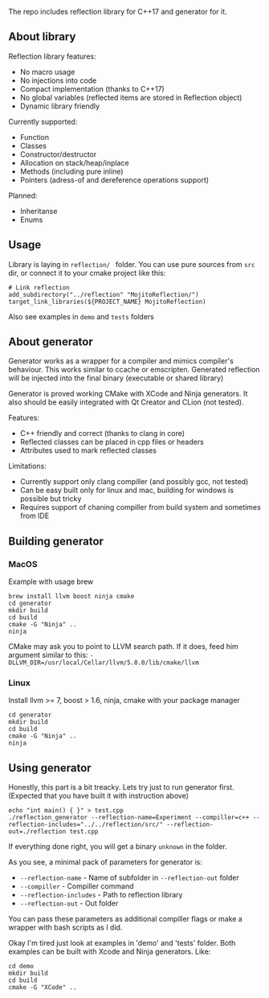 
The repo includes reflection library for C++17 and generator for it.

## About library
Reflection library features:
- No macro usage
- No injections into code
- Compact implementation (thanks to C++17)
- No global variables (reflected items are stored in Reflection object)
- Dynamic library friendly

Currently supported:
- Function
- Classes
- Constructor/destructor
- Allocation on stack/heap/inplace
- Methods (including pure inline)
- Pointers (adress-of and dereference operations support)

Planned:
- Inheritanse
- Enums

## Usage
Library is laying in `reflection/ ` folder. You can use pure sources from `src` dir, or connect it to your cmake project like this:
```
# Link reflection
add_subdirectory("../reflection" "MojitoReflection/")
target_link_libraries(${PROJECT_NAME} MojitoReflection)
```
Also see examples in `demo` and `tests` folders

## About generator
Generator works as a wrapper for a compiler and mimics compiler's behaviour. This works similar to ccache or emscripten. Generated reflection will be injected into the final binary (executable or shared library)

Generator is proved working CMake with XCode and Ninja generators. It also should be easily integrated with Qt Creator and CLion (not tested).

Features:
- C++ friendly and correct (thanks to clang in core)
- Reflected classes can be placed in cpp files or headers
- Attributes used to mark reflected classes

Limitations:
- Currently support only clang compiller (and possibly gcc, not tested)
- Can be easy built only for linux and mac, building for windows is possible but tricky 
- Requires support of chaning compiller from build system and sometimes from IDE


## Building generator
### MacOS
Example with usage brew
```
brew install llvm boost ninja cmake
cd generator
mkdir build
cd build
cmake -G "Ninja" ..
ninja
```
CMake may ask you to point to LLVM search path. If it does, feed him argument similar to this:
`-DLLVM_DIR=/usr/local/Cellar/llvm/5.0.0/lib/cmake/llvm`

### Linux
Install llvm >= 7, boost > 1.6, ninja, cmake with your package manager
```
cd generator
mkdir build
cd build
cmake -G "Ninja" ..
ninja
```

## Using generator
Honestly, this part is a bit treacky. Lets try just to run generator first. (Expected that you have built it with instruction above)
```
echo "int main() { }" > test.cpp
./reflection_generator --reflection-name=Experiment --compiller=c++ --reflection-includes="../../reflection/src/" --reflection-out=./reflection test.cpp
```
If everything done right, you will get a binary `unknown` in the folder.

As you see, a minimal pack of parameters for generator is:
- `--reflection-name` - Name of subfolder in `--reflection-out` folder
- `--compiller` - Compiller command
- `--reflection-includes` - Path to reflection library
- `--reflection-out` - Out folder

You can pass these parameters as additional compiller flags or make a wrapper with bash scripts as I did.

Okay I'm tired just look at examples in 'demo' and 'tests' folder. Both examples can be built with Xcode and Ninja generators. Like:
```
cd demo
mkdir build
cd build
cmake -G "XCode" .. 
```
